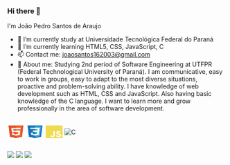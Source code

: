 ### Hi there 👋
I'm João Pedro Santos de Araujo

- 🔭 I’m currently study at Universidade Tecnológica Federal do Paraná 
- 🌱 I’m currently learning HTML5, CSS, JavaScript, C 
- 📫 Contact me: joaosantos162003@gmail.com
- 👦 About me: Studying 2nd period of Software Engineering at UTFPR (Federal Technological University of Paraná).
I am communicative, easy to work in groups, easy to adapt to the most diverse situations, proactive and problem-solving ability. I have knowledge of web development such as HTML, CSS and JavaScript. Also having basic knowledge of the C language. I want to learn more and grow professionally in the area of software development.

<div style="display: inline_block"><br>
  <img align="center" alt="HTML" height="30" width="40" src="https://raw.githubusercontent.com/devicons/devicon/master/icons/html5/html5-original.svg">
  <img align="center" alt="CSS" height="30" width="40" src="https://raw.githubusercontent.com/devicons/devicon/master/icons/css3/css3-original.svg">
  <img align="center" alt="Js" height="30" width="40" src="https://raw.githubusercontent.com/devicons/devicon/master/icons/javascript/javascript-plain.svg">
  <img align="center" alt="C" height="40" width="40" src="https://lh3.googleusercontent.com/pw/AMWts8ByM7Ydsn9bqFmuSJAC8bgpMS7HETUKVz_u3c9E6xkTOUR1omaBlG-GXJLLPEnqFeRySCnXjJri2jJoad9pZUq4AtnVLeMYtpimrZJ-SKTqoqp9ddEsktMmAX7IpBfU4MezBPRLuRX3fj9tIzpXsFfi=w532-h587-no?authuser=0">
  

 <img align="right"  height="150" style="border-radius:50px;" >
</div>
  
  ##
 
<div> 
  

  <a href = "mailto:joaosantos162003@gmail.com"><img src="https://img.shields.io/badge/-Gmail-%23333?style=for-the-badge&logo=gmail&logoColor=white" target="_blank"></a>
  <a href="https://www.linkedin.com/in/joaopedrosaraujo/" target="_blank" rel="external"><img src="https://img.shields.io/badge/-LinkedIn-%230077B5?style=for-the-badge&logo=linkedin&logoColor=white" target="_blank"></a>
  <a href="https://instagram.com/santosajoao" target="_blank" rel="external"><img src="https://img.shields.io/badge/-Instagram-%23E4405F?style=for-the-badge&logo=instagram&logoColor=white" target="_blank" rel="external"></a>
  
</div>
